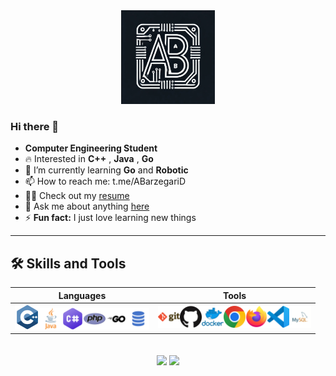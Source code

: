 <div align="center" >
  <img height="150" src="https://github.com/Ali-Barzegari-d/Ali-Barzegari-d/blob/master/logo_AB.png">
</div>

  ### Hi there 👋


- **Computer Engineering Student**
- 🔥 Interested in **C++** , **Java** , **Go**
- 🌱 I’m currently learning **Go** and **Robotic**
- 📫 How to reach me: t.me/ABarzegariD
- 👨‍💻 Check out my [resume](https://github.com/Ali-Barzegari-d/Ali-Barzegari-d/blob/master/Ali-Barzegari-d-Resume.pdf)
- 💬 Ask me about anything [here](https://github.com/Ali-Barzegari-d/Ali-Barzegari-d/issues)
- ⚡ **Fun fact:** I just love learning new things

---

## 🛠️ Skills and Tools

<div align="center">
  
| **Languages** | **Tools** |
| ------------------------------------------------------------ | ---------------------------------------------------------- |
| <code><img height="40" src="https://raw.githubusercontent.com/github/explore/180320cffc25f4ed1bbdfd33d4db3a66eeeeb358/topics/cpp/cpp.png"></code><code><img height="35" src="https://raw.githubusercontent.com/github/explore/5b3600551e122a3277c2c5368af2ad5725ffa9a1/topics/java/java.png"></code><code><img height="35" src="https://raw.githubusercontent.com/github/explore/31ea1181d4a76262931a39ca68e0203774a69b60/topics/csharp/csharp.png"></code><code><img height="35" src="https://raw.githubusercontent.com/github/explore/ccc16358ac4530c6a69b1b80c7223cd2744dea83/topics/php/php.png"></code><code><img height="35" src="https://raw.githubusercontent.com/github/explore/ac0b33cc8936c152bc0dacf91436f8099a5413c9/topics/go/go.png"></code><code><img height="35" src="https://raw.githubusercontent.com/github/explore/80688e429a7d4ef2fca1e82350fe8e3517d3494d/topics/sql/sql.png"></code> | <code><img height="35" src="https://raw.githubusercontent.com/github/explore/80688e429a7d4ef2fca1e82350fe8e3517d3494d/topics/git/git.png"></code><code><img height="35" src="https://raw.githubusercontent.com/github/explore/78df643247d429f6cc873026c0622819ad797942/topics/github/github.png"></code><code><img height="35" src="https://raw.githubusercontent.com/github/explore/80688e429a7d4ef2fca1e82350fe8e3517d3494d/topics/docker/docker.png"></code><code><img height="35" src="https://raw.githubusercontent.com/github/explore/80688e429a7d4ef2fca1e82350fe8e3517d3494d/topics/chrome/chrome.png"></code><code><img height="35" src="https://raw.githubusercontent.com/github/explore/728542e0d33f83720614f61923a9cb424264db23/topics/firefox/firefox.png"></code><code><img height="35" src="https://raw.githubusercontent.com/github/explore/80688e429a7d4ef2fca1e82350fe8e3517d3494d/topics/visual-studio-code/visual-studio-code.png"></code><code><img height="35" src="https://raw.githubusercontent.com/github/explore/80688e429a7d4ef2fca1e82350fe8e3517d3494d/topics/mysql/mysql.png"> |

</div>

<br>

<div align="center" >
    <img align="center" src="https://github-readme-stats.vercel.app/api?username=Ali-Barzegari-d&show_icons=true&theme=radical"/> 
    <img align="center" src="https://github-readme-stats.vercel.app/api/top-langs/?username=Ali-Barzegari-d&langs_count=5&theme=radical" /> 
    <!-- <p><img align="center" src="https://github-readme-streak-stats.herokuapp.com/?user=Ali-Barzegari-d&" alt="Ali-Barzegari-d" /></p> -->
</div>
